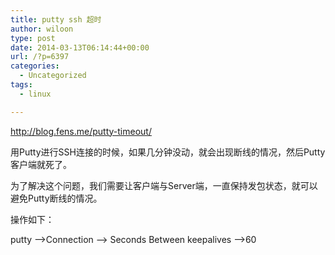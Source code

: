 ```yaml
---
title: putty ssh 超时
author: wiloon
type: post
date: 2014-03-13T06:14:44+00:00
url: /?p=6397
categories:
  - Uncategorized
tags:
  - linux

---
```

http://blog.fens.me/putty-timeout/

<div>
  <p>
    用Putty进行SSH连接的时候，如果几分钟没动，就会出现断线的情况，然后Putty客户端就死了。
  </p>
  
  <p>
    为了解决这个问题，我们需要让客户端与Server端，一直保持发包状态，就可以避免Putty断线的情况。
  </p>
  
  <p>
    操作如下：
  </p>
  
  <p>
    putty –>Connection –> Seconds Between keepalives –>60
  </p>
</div>